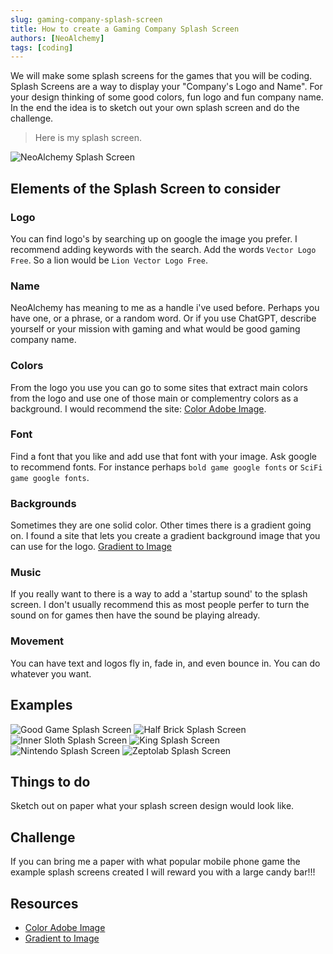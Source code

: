 ```yaml
---
slug: gaming-company-splash-screen
title: How to create a Gaming Company Splash Screen
authors: [NeoAlchemy]
tags: [coding]
---
```


We will make some splash screens for the games that you will be coding.  Splash Screens are a way to display your "Company's Logo and Name".  For your design thinking of some good colors, fun logo and fun company name.  In the end the idea is to sketch out your own splash screen and do the challenge.

>Here is my splash screen.

![NeoAlchemy Splash Screen](./resources/neoalchemy-splash-screen.gif)

## Elements of the Splash Screen to consider

### Logo

You can find logo's by searching up on google the image you prefer.  I recommend adding keywords with the search.  Add the words `Vector Logo Free`.  So a lion would be `Lion Vector Logo Free`.

### Name

NeoAlchemy has meaning to me as a handle i've used before.  Perhaps you have one, or a phrase, or a random word.  Or if you use ChatGPT, describe yourself or your mission with gaming and what would be good gaming company name.

### Colors

From the logo you use you can go to some sites that extract main colors from the logo and use one of those main or complementry colors as a background.  I would recommend the site: [Color Adobe Image](https://color.adobe.com/create/image).  

### Font

Find a font that you like and add use that font with your image.  Ask google to recommend fonts.  For instance perhaps `bold game google fonts` or `SciFi game google fonts`.  

### Backgrounds

Sometimes they are one solid color.  Other times there is a gradient going on.  I found a site that lets you create a gradient background image that you can use for the logo.  [Gradient to Image](https://mdigi.tools/gradient-generator/)

### Music

If you really want to there is a way to add a 'startup sound' to the splash screen.  I don't usually recommend this as most people perfer to turn the sound on for games then have the sound be playing already.

### Movement

You can have text and logos fly in, fade in, and even bounce in.  You can do whatever you want.



## Examples

![Good Game Splash Screen](./resources/good-game-splash-screen.png)
![Half Brick Splash Screen](./resources/halfbrick-splash-screen.png)
![Inner Sloth Splash Screen](./resources/innersloth-splash-screen.png)
![King Splash Screen](./resources/king-splash-screen.png)
![Nintendo Splash Screen](./resources/nintendo-splash-screen.png)
![Zeptolab Splash Screen](./resources/zeptolab-splash-screen.png)

## Things to do

Sketch out on paper what your splash screen design would look like.

## Challenge

If you can bring me a paper with what popular mobile phone game the example splash screens created I will reward you with a large candy bar!!!

## Resources

- [Color Adobe Image](https://color.adobe.com/create/image)
- [Gradient to Image](https://mdigi.tools/gradient-generator/)
